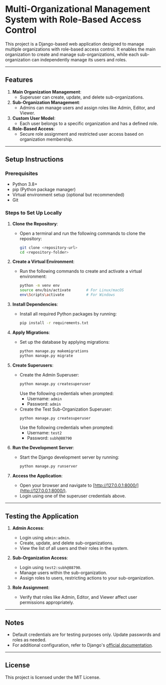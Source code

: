 # Multi-Organizational Management System with Role-Based Access Control

This project is a Django-based web application designed to manage multiple organizations with role-based access control. It enables the main organization to create and manage sub-organizations, while each sub-organization can independently manage its users and roles.

---

## Features
1. **Main Organization Management**:
   - Superuser can create, update, and delete sub-organizations.
2. **Sub-Organization Management**:
   - Admins can manage users and assign roles like Admin, Editor, and Viewer.
3. **Custom User Model**:
   - Each user belongs to a specific organization and has a defined role.
4. **Role-Based Access**:
   - Secure role assignment and restricted user access based on organization membership.

---

## Setup Instructions

### Prerequisites
- Python 3.8+
- pip (Python package manager)
- Virtual environment setup (optional but recommended)
- Git

### Steps to Set Up Locally

1. **Clone the Repository**:
   - Open a terminal and run the following commands to clone the repository:
     ```bash
     git clone <repository-url>
     cd <repository-folder>
     ```

2. **Create a Virtual Environment**:
   - Run the following commands to create and activate a virtual environment:
     ```bash
     python -m venv env
     source env/bin/activate       # For Linux/macOS
     env\Scripts\activate          # For Windows
     ```

3. **Install Dependencies**:
   - Install all required Python packages by running:
     ```bash
     pip install -r requirements.txt
     ```

4. **Apply Migrations**:
   - Set up the database by applying migrations:
     ```bash
     python manage.py makemigrations
     python manage.py migrate
     ```

5. **Create Superusers**:
   - Create the Admin Superuser:
     ```bash
     python manage.py createsuperuser
     ```
     Use the following credentials when prompted:
     - Username: `admin`
     - Password: `admin`
   - Create the Test Sub-Organization Superuser:
     ```bash
     python manage.py createsuperuser
     ```
     Use the following credentials when prompted:
     - Username: `test2`
     - Password: `subh@88790`

6. **Run the Development Server**:
   - Start the Django development server by running:
     ```bash
     python manage.py runserver
     ```

7. **Access the Application**:
   - Open your browser and navigate to [http://127.0.0.1:8000/](http://127.0.0.1:8000/).
   - Login using one of the superuser credentials above.

---

## Testing the Application
1. **Admin Access**:
   - Login using `admin:admin`.
   - Create, update, and delete sub-organizations.
   - View the list of all users and their roles in the system.

2. **Sub-Organization Access**:
   - Login using `test2:subh@88790`.
   - Manage users within the sub-organization.
   - Assign roles to users, restricting actions to your sub-organization.

3. **Role Assignment**:
   - Verify that roles like Admin, Editor, and Viewer affect user permissions appropriately.

---

## Notes
- Default credentials are for testing purposes only. Update passwords and roles as needed.
- For additional configuration, refer to Django's [official documentation](https://docs.djangoproject.com/).

---

## License
This project is licensed under the MIT License.
